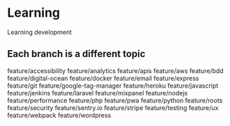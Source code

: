# Learning
Learning development

## Each branch is a different topic

 feature/accessibility
  feature/analytics
  feature/apis
  feature/aws
  feature/bdd
  feature/digital-ocean
  feature/docker
  feature/email
  feature/express
  feature/git
  feature/google-tag-manager
  feature/heroku
  feature/javascript
  feature/jenkins
  feature/laravel
  feature/mixpanel
  feature/nodejs
  feature/performance
  feature/php
  feature/pwa
  feature/python
  feature/roots
  feature/security
  feature/sentry.io
  feature/stripe
  feature/testing
  feature/ux
  feature/webpack
  feature/wordpress
